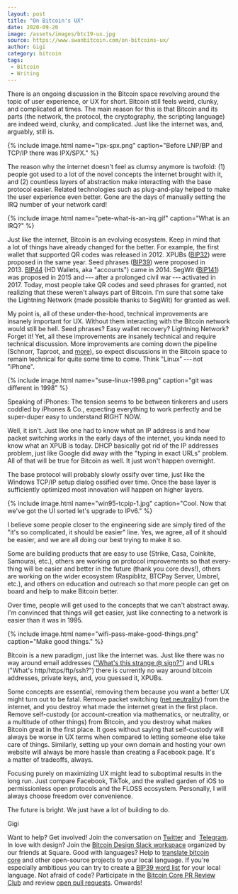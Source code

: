 ```yaml
---
layout: post
title: "On Bitcoin's UX"
date: 2020-09-20
image: /assets/images/btc19-ux.jpg
source: https://www.swanbitcoin.com/on-bitcoins-ux/
author: Gigi
category: bitcoin
tags:
 - Bitcoin
 - Writing
---
```


There is an ongoing discus­sion in the Bitcoin space revolving around
the topic of user experi­ence, or UX for short. Bitcoin still feels
weird, clunky, and compli­cated at times. The main reason for this is
that Bitcoin and its parts (the network, the protocol, the
cryptog­raphy, the scripting language) are indeed weird, clunky, and
compli­cated. Just like the internet was, and, arguably, still is.

{% include image.html name="ipx-spx.png" caption="Before LNP/BP and TCP/IP there was IPX/SPX." %}

The reason why the internet doesn't feel as clumsy anymore is twofold:
(1) people got used to a lot of the novel concepts the internet brought
with it, and (2) count­less layers of abstrac­tion make inter­acting
with the base protocol easier. Related technolo­gies such as
plug-and-play helped to make the user experi­ence even better. Gone are
the days of manually setting the IRQ number of your network card!

{% include image.html name="pete-what-is-an-irq.gif" caption="What is an IRQ?" %}

Just like the internet, Bitcoin is an evolving ecosystem. Keep in mind
that a lot of things have already changed for the better. For example,
the first wallet that supported QR codes was released in 2012. XPUBs
([BIP32](https://github.com/bitcoin/bips/blob/master/bip-0032.mediawiki))
were proposed in the same year. Seed phrases
([BIP39](https://github.com/bitcoin/bips/blob/master/bip-0039.mediawiki))
were proposed in
2013. [BIP44](https://github.com/bitcoin/bips/blob/master/bip-0044.mediawiki) (HD
Wallets, aka "accounts") came in 2014. SegWit
([BIP141](https://github.com/bitcoin/bips/blob/master/bip-0141.mediawiki))
was proposed in 2015 and --- after a prolonged civil war --- activated
in 2017. Today, most people take QR codes and seed phrases for granted,
not realizing that these weren't always part of Bitcoin. I'm sure that
some take the Light­ning Network (made possible thanks to SegWit) for
granted as well.

My point is, all of these under-the-hood, technical improve­ments are
insanely impor­tant for UX. Without them inter­acting with the Bitcoin
network would still be hell. Seed phrases? Easy wallet recovery?
Light­ning Network? Forget it! Yet, all these improve­ments are insanely
technical and require technical discus­sion. More improve­ments are
coming down the pipeline (Schnorr, Taproot,
and [more](https://bitcoinmagazine.com/articles/2020-and-beyond-bitcoins-potential-protocol-upgrades)),
so expect discus­sions in the Bitcoin space to remain technical for
quite some time to come. Think "Linux" --- not "iPhone".

{% include image.html name="suse-linux-1998.png" caption="git was different in 1998" %}

Speaking of iPhones: The tension seems to be between tinkerers and users
coddled by iPhones & Co., expecting every­thing to work perfectly and be
super-duper easy to under­stand RIGHT NOW.

Well, it isn't. Just like one had to know what an IP address is and how
packet switching works in the early days of the internet, you kinda need
to know what an XPUB is today. DHCP basically got rid of the IP
addresses problem, just like Google did away with the "typing in exact
URLs" problem. All of that will be true for Bitcoin as well. It just
won't happen overnight.

The base protocol will probably slowly ossify over time, just like the
Windows TCP/IP setup dialog ossified over time. Once the base layer is
suffi­ciently optimized most innova­tion will happen on higher layers.

{% include image.html name="win95-tcpip-1.jpg" caption="Cool. Now that we've got the UI sorted let's upgrade to IPv6." %}

I believe some people closer to the engineering side are simply tired of
the "it's so compli­cated, it should be easier" line. Yes, we agree, all
of it should be easier, and we are all doing our best trying to make it
so.

Some are building products that are easy to use (Strike, Casa, Coinkite,
Samourai, etc.), others are working on protocol improve­ments so that
every­thing will be easier and better in the future (thank you core
devs!), others are working on the wider ecosystem (Raspi­b­litz, BTCPay
Server, Umbrel, etc.), and others on educa­tion and outreach so that
more people can get on board and help to make Bitcoin better.

Over time, people will get used to the concepts that we can't abstract
away. I'm convinced that things will get easier, just like connecting to
a network is easier than it was in 1995.

{% include image.html name="wifi-pass-make-good-things.png" caption="Make good things." %}

Bitcoin is a new paradigm, just like the internet was. Just like there
was no way around email addresses (["What's this strange @
sign?"](https://youtu.be/UlJku_CSyNg)) and URLs ("What's
http/https/ftp/ssh?") there is currently no way around bitcoin
addresses, private keys, and, you guessed it, XPUBs.

Some concepts are essen­tial, removing them because you want a better UX
might turn out to be fatal. Remove packet switching ([net
neutrality](https://www.battleforthenet.com/)) from the internet, and
you destroy what made the internet great in the first place. Remove
self-custody (or account-creation via mathe­matics, or neutrality, or
a multi­tude of other things) from Bitcoin, and you destroy what makes
Bitcoin great in the first place. It goes without saying that
self-custody will always be worse in UX terms when compared to letting
someone else take care of things. Similarly, setting up your own domain
and hosting your own website will always be more hassle than creating
a Facebook page. It's a matter of trade­offs, always.

Focusing purely on maximizing UX might lead to subop­timal results in
the long run. Just compare Facebook, TikTok, and the walled garden of
iOS to permis­sion­less open proto­cols and the FLOSS ecosystem.
Person­ally, I will always choose freedom over conve­nience. 

The future is bright. We just have a lot of building to do.

Gigi

Want to help? Get involved! Join the conver­sa­tion
on [Twitter](https://twitter.com/swanbitcoin/) and 
[Telegram](https://t.me/swansignal). In love with design? Join
the [Bitcoin Design Slack
workspace](https://bitcoindesign.slack.com/join/shared_invite/zt-gytq2snl-4TEWJOTKrXRCB4YLBoDunA#/) organized
by our friends at Square. Good with languages? Help to [trans­late
bitcoin
core](https://bitcoin.org/en/bitcoin-core/contribute/translations) and
other open-source projects to your local language. If you're especially
ambitious you can try to create a [BIP39 word
list](https://github.com/bitcoin/bips/blob/master/bip-0039/bip-0039-wordlists.md) for
your local language. Not afraid of code? Partic­i­pate in the [Bitcoin
Core PR Review Club](https://bitcoincore.reviews/) and review [open pull
requests](https://bitcoinacks.com/). Onwards!
